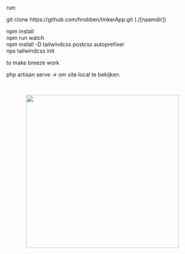 <p>run:</p>
    <p>git clone https://github.com/hrobben/ImkerApp.git   (./[naamdir])</p>
    <p>npm install<br>
    npm run watch<br> 
    npm install -D tailwindcss postcss autoprefixer<br>
    npx tailwindcss init<br></p>
to make breeze work</p>
<p>php artisan serve  -> om site local te bekijken.</p>

<br>
<p align="center"><a href="https://laravel.com" target="_blank"><img src="https://raw.githubusercontent.com/laravel/art/master/logo-lockup/5%20SVG/2%20CMYK/1%20Full%20Color/laravel-logolockup-cmyk-red.svg" width="400"></a></p>

